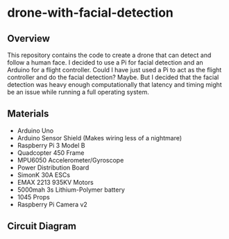 # drone-with-facial-detection

## Overview

This repository contains the code to create a drone that can detect and follow a human face. I decided to use a Pi for facial detection and an Arduino for a flight controller. Could I have just used a Pi to act as the flight controller and do the facial detection? Maybe. But I decided that the facial detection was heavy enough computationally that latency and timing might be an issue while running a full operating system.

## Materials

- Arduino Uno
- Arduino Sensor Shield (Makes wiring less of a nightmare)
- Raspberry Pi 3 Model B
- Quadcopter 450 Frame
- MPU6050 Accelerometer/Gyroscope
- Power Distribution Board
- SimonK 30A ESCs
- EMAX 2213 935KV Motors
- 5000mah 3s Lithium-Polymer battery
- 1045 Props
- Raspberry Pi Camera v2

## Circuit Diagram
